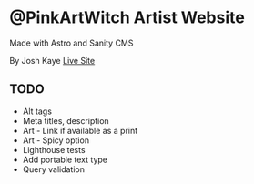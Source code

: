 # @PinkArtWitch Artist Website 
Made with Astro and Sanity CMS

By Josh Kaye 
[Live Site](https://pinkartwitch.com)

## TODO
* Alt tags
* Meta titles, description
* Art - Link if available as a print
* Art - Spicy option
* Lighthouse tests
* Add portable text type
* Query validation
